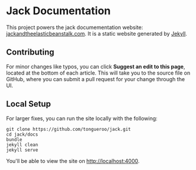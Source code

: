 # Jack Documentation

This project powers the jack documementation website: [jackandtheelasticbeanstalk.com](http://jackandtheelasticbeanstalk.com).  It is a static website generated by [Jekyll](https://jekyllrb.com/).

## Contributing

For minor changes like typos, you can click **Suggest an edit to this page**, located at the bottom of each article. This will take you to the source file on GitHub, where you can submit a pull request for your change through the UI.

## Local Setup

For larger fixes, you can run the site locally with the following:

```
git clone https://github.com/tongueroo/jack.git
cd jack/docs
bundle
jekyll clean
jekyll serve
```

You'll be able to view the site on [http://localhost:4000](http://localhost:4000).
